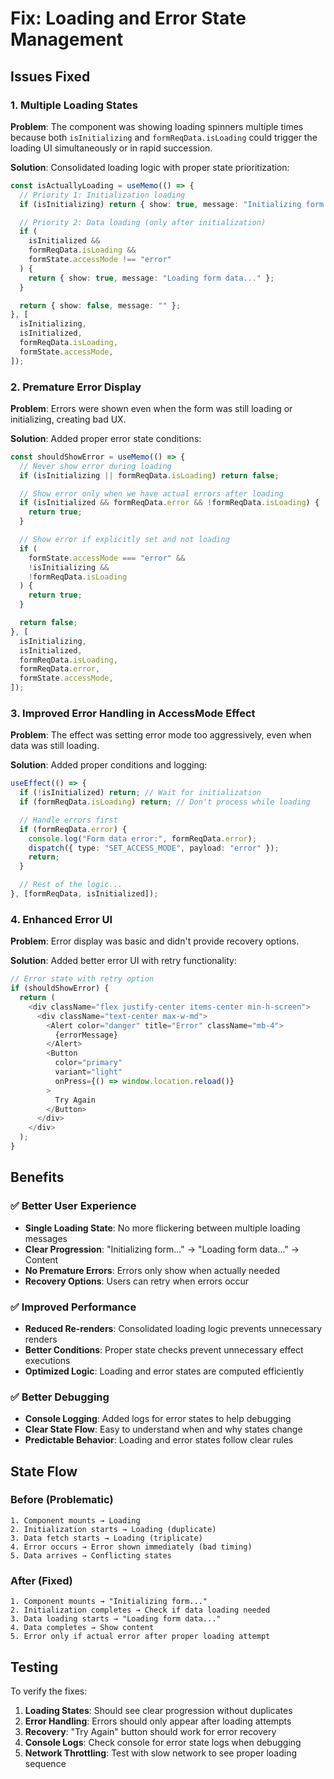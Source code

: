 # Fix: Loading and Error State Management

## Issues Fixed

### 1. Multiple Loading States

**Problem**: The component was showing loading spinners multiple times because both `isInitializing` and `formReqData.isLoading` could trigger the loading UI simultaneously or in rapid succession.

**Solution**: Consolidated loading logic with proper state prioritization:

```typescript
const isActuallyLoading = useMemo(() => {
  // Priority 1: Initialization loading
  if (isInitializing) return { show: true, message: "Initializing form..." };

  // Priority 2: Data loading (only after initialization)
  if (
    isInitialized &&
    formReqData.isLoading &&
    formState.accessMode !== "error"
  ) {
    return { show: true, message: "Loading form data..." };
  }

  return { show: false, message: "" };
}, [
  isInitializing,
  isInitialized,
  formReqData.isLoading,
  formState.accessMode,
]);
```

### 2. Premature Error Display

**Problem**: Errors were shown even when the form was still loading or initializing, creating bad UX.

**Solution**: Added proper error state conditions:

```typescript
const shouldShowError = useMemo(() => {
  // Never show error during loading
  if (isInitializing || formReqData.isLoading) return false;

  // Show error only when we have actual errors after loading
  if (isInitialized && formReqData.error && !formReqData.isLoading) {
    return true;
  }

  // Show error if explicitly set and not loading
  if (
    formState.accessMode === "error" &&
    !isInitializing &&
    !formReqData.isLoading
  ) {
    return true;
  }

  return false;
}, [
  isInitializing,
  isInitialized,
  formReqData.isLoading,
  formReqData.error,
  formState.accessMode,
]);
```

### 3. Improved Error Handling in AccessMode Effect

**Problem**: The effect was setting error mode too aggressively, even when data was still loading.

**Solution**: Added proper conditions and logging:

```typescript
useEffect(() => {
  if (!isInitialized) return; // Wait for initialization
  if (formReqData.isLoading) return; // Don't process while loading

  // Handle errors first
  if (formReqData.error) {
    console.log("Form data error:", formReqData.error);
    dispatch({ type: "SET_ACCESS_MODE", payload: "error" });
    return;
  }

  // Rest of the logic...
}, [formReqData, isInitialized]);
```

### 4. Enhanced Error UI

**Problem**: Error display was basic and didn't provide recovery options.

**Solution**: Added better error UI with retry functionality:

```typescript
// Error state with retry option
if (shouldShowError) {
  return (
    <div className="flex justify-center items-center min-h-screen">
      <div className="text-center max-w-md">
        <Alert color="danger" title="Error" className="mb-4">
          {errorMessage}
        </Alert>
        <Button
          color="primary"
          variant="light"
          onPress={() => window.location.reload()}
        >
          Try Again
        </Button>
      </div>
    </div>
  );
}
```

## Benefits

### ✅ Better User Experience

- **Single Loading State**: No more flickering between multiple loading messages
- **Clear Progression**: "Initializing form..." → "Loading form data..." → Content
- **No Premature Errors**: Errors only show when actually needed
- **Recovery Options**: Users can retry when errors occur

### ✅ Improved Performance

- **Reduced Re-renders**: Consolidated loading logic prevents unnecessary renders
- **Better Conditions**: Proper state checks prevent unnecessary effect executions
- **Optimized Logic**: Loading and error states are computed efficiently

### ✅ Better Debugging

- **Console Logging**: Added logs for error states to help debugging
- **Clear State Flow**: Easy to understand when and why states change
- **Predictable Behavior**: Loading and error states follow clear rules

## State Flow

### Before (Problematic)

```
1. Component mounts → Loading
2. Initialization starts → Loading (duplicate)
3. Data fetch starts → Loading (triplicate)
4. Error occurs → Error shown immediately (bad timing)
5. Data arrives → Conflicting states
```

### After (Fixed)

```
1. Component mounts → "Initializing form..."
2. Initialization completes → Check if data loading needed
3. Data loading starts → "Loading form data..."
4. Data completes → Show content
5. Error only if actual error after proper loading attempt
```

## Testing

To verify the fixes:

1. **Loading States**: Should see clear progression without duplicates
2. **Error Handling**: Errors should only appear after loading attempts
3. **Recovery**: "Try Again" button should work for error recovery
4. **Console Logs**: Check console for error state logs when debugging
5. **Network Throttling**: Test with slow network to see proper loading sequence
